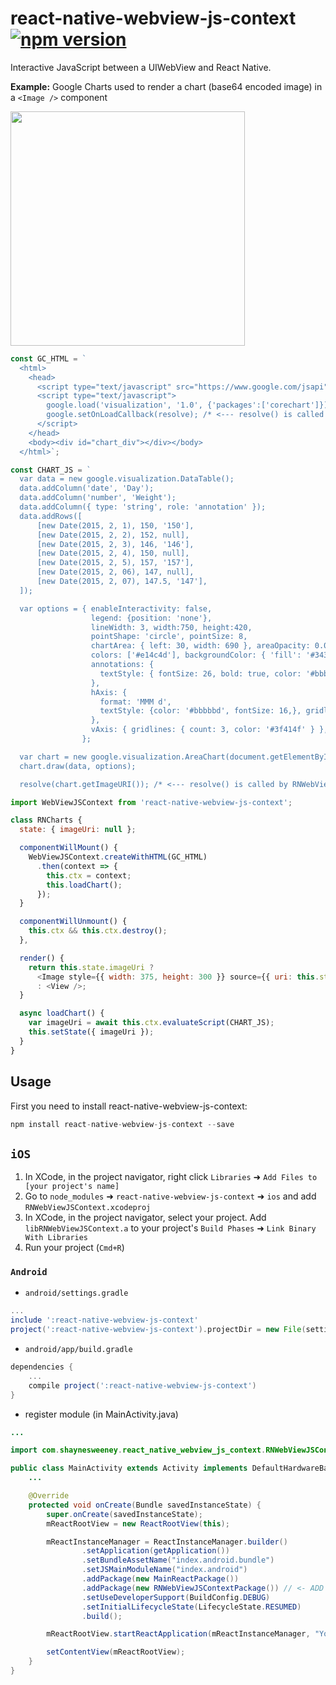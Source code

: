 # react-native-webview-js-context [![npm version](https://badge.fury.io/js/react-native-webview-js-context.svg)](http://badge.fury.io/js/react-native-webview-js-context)

Interactive JavaScript between a UIWebView and React Native.

**Example:** Google Charts used to render a chart (base64 encoded image) in a `<Image />` component

<img width="375" src="http://shayne.github.io/react-native-webview-js-context/readme-files/google-charts-screenshot.png?999" />

```javascript
const GC_HTML = `
  <html>
    <head>
      <script type="text/javascript" src="https://www.google.com/jsapi"></script>
      <script type="text/javascript">
        google.load('visualization', '1.0', {'packages':['corechart']});
        google.setOnLoadCallback(resolve); /* <--- resolve() is called by RNWebViewJSContext */
      </script>
    </head>
    <body><div id="chart_div"></div></body>
  </html>`;

const CHART_JS = `
  var data = new google.visualization.DataTable();
  data.addColumn('date', 'Day');
  data.addColumn('number', 'Weight');
  data.addColumn({ type: 'string', role: 'annotation' });
  data.addRows([
      [new Date(2015, 2, 1), 150, '150'],
      [new Date(2015, 2, 2), 152, null],
      [new Date(2015, 2, 3), 146, '146'],
      [new Date(2015, 2, 4), 150, null],
      [new Date(2015, 2, 5), 157, '157'],
      [new Date(2015, 2, 06), 147, null],
      [new Date(2015, 2, 07), 147.5, '147'],
  ]);

  var options = { enableInteractivity: false,
                  legend: {position: 'none'},
                  lineWidth: 3, width:750, height:420,
                  pointShape: 'circle', pointSize: 8,
                  chartArea: { left: 30, width: 690 }, areaOpacity: 0.07,
                  colors: ['#e14c4d'], backgroundColor: { 'fill': '#34343f' },
                  annotations: {
                    textStyle: { fontSize: 26, bold: true, color: '#bbbbbd', auroColor: '#3f3f3f' },
                  },
                  hAxis: {
                    format: 'MMM d',
                    textStyle: {color: '#bbbbbd', fontSize: 16,}, gridlines: { color: 'transparent' },
                  },
                  vAxis: { gridlines: { count: 3, color: '#3f414f' } },
                };

  var chart = new google.visualization.AreaChart(document.getElementById('chart_div'));
  chart.draw(data, options);

  resolve(chart.getImageURI()); /* <--- resolve() is called by RNWebViewJSContext */`;

import WebViewJSContext from 'react-native-webview-js-context';

class RNCharts {
  state: { imageUri: null };

  componentWillMount() {
    WebViewJSContext.createWithHTML(GC_HTML)
      .then(context => {
        this.ctx = context;
        this.loadChart();
      });
  }

  componentWillUnmount() {
    this.ctx && this.ctx.destroy();
  },

  render() {
    return this.state.imageUri ?
      <Image style={{ width: 375, height: 300 }} source={{ uri: this.state.imageUri }} />
      : <View />;
  }

  async loadChart() {
    var imageUri = await this.ctx.evaluateScript(CHART_JS);
    this.setState({ imageUri });
  }
}
```

## Usage

First you need to install react-native-webview-js-context:

```javascript
npm install react-native-webview-js-context --save
```


## `iOS`

1. In XCode, in the project navigator, right click `Libraries` ➜ `Add Files to [your project's name]`
2. Go to `node_modules` ➜ `react-native-webview-js-context` ➜ `ios` and add `RNWebViewJSContext.xcodeproj`
3. In XCode, in the project navigator, select your project. Add `libRNWebViewJSContext.a` to your project's `Build Phases` ➜ `Link Binary With Libraries`
4. Run your project (`Cmd+R`)

### `Android`

* `android/settings.gradle`

```gradle
...
include ':react-native-webview-js-context'
project(':react-native-webview-js-context').projectDir = new File(settingsDir, '../node_modules/react-native-webview-js-context/android')
```
* `android/app/build.gradle`

```gradle
dependencies {
	...
	compile project(':react-native-webview-js-context')
}
```

* register module (in MainActivity.java)

```java
...

import com.shaynesweeney.react_native_webview_js_context.RNWebViewJSContextPackage; // <--- IMPORT

public class MainActivity extends Activity implements DefaultHardwareBackBtnHandler {
	...

    @Override
    protected void onCreate(Bundle savedInstanceState) {
        super.onCreate(savedInstanceState);
        mReactRootView = new ReactRootView(this);

        mReactInstanceManager = ReactInstanceManager.builder()
                .setApplication(getApplication())
                .setBundleAssetName("index.android.bundle")
                .setJSMainModuleName("index.android")
                .addPackage(new MainReactPackage())
                .addPackage(new RNWebViewJSContextPackage()) // <- ADD HERE
                .setUseDeveloperSupport(BuildConfig.DEBUG)
                .setInitialLifecycleState(LifecycleState.RESUMED)
                .build();

        mReactRootView.startReactApplication(mReactInstanceManager, "YourProject", null);

        setContentView(mReactRootView);
    }
}
```

